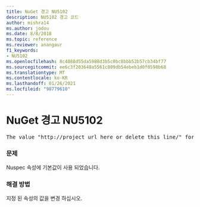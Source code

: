 ```yaml
---
title: NuGet 경고 NU5102
description: NU5102 경고 코드
author: mishra14
ms.author: jodou
ms.date: 8/8/2018
ms.topic: reference
ms.reviewer: anangaur
f1_keywords:
- NU5102
ms.openlocfilehash: 8c4088d55da5988d3b5c0bc8bbb52b57cb34bf77
ms.sourcegitcommit: ee6c3f203648a5561c809db54ebeb1d0f0598b68
ms.translationtype: MT
ms.contentlocale: ko-KR
ms.lasthandoff: 01/26/2021
ms.locfileid: "98779610"
---
```

# <a name="nuget-warning-nu5102"></a>NuGet 경고 NU5102
<pre>The value "http://project_url_here_or_delete_this_line/" for ProjectUrl is a sample value and should be removed. Replace it with an appropriate value or remove it and rebuild your package.</pre>

### <a name="issue"></a>문제

Nuspec 속성에 기본값이 사용 되었습니다.


### <a name="solution"></a>해결 방법

지정 된 속성의 값을 변경 하십시오.

